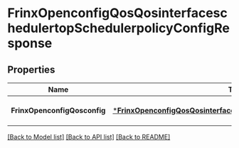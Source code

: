 # FrinxOpenconfigQosQosinterfaceschedulertopSchedulerpolicyConfigResponse

## Properties
Name | Type | Description | Notes
------------ | ------------- | ------------- | -------------
**FrinxOpenconfigQosconfig** | [***FrinxOpenconfigQosQosinterfaceschedulertopSchedulerpolicyConfig**](frinx.openconfig.qos.qosinterfaceschedulertop.schedulerpolicy.Config.md) |  | [optional] [default to null]

[[Back to Model list]](../README.md#documentation-for-models) [[Back to API list]](../README.md#documentation-for-api-endpoints) [[Back to README]](../README.md)


